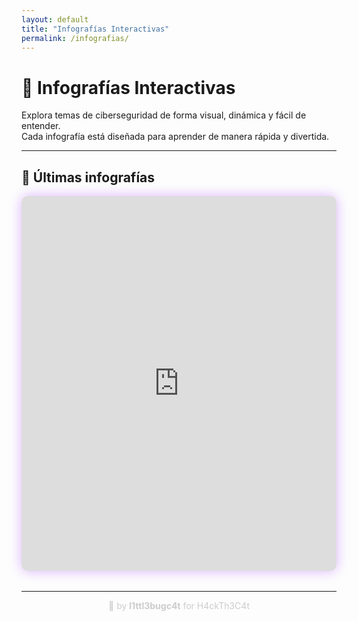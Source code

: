 ```yaml
---
layout: default
title: "Infografías Interactivas"
permalink: /infografias/
---
```


# 🎨 Infografías Interactivas

Explora temas de ciberseguridad de forma visual, dinámica y fácil de entender.  
Cada infografía está diseñada para aprender de manera rápida y divertida.

---

## 📌 Últimas infografías

<!-- Ejemplo de iframe Genially -->
<div style="margin-bottom: 2rem;">
  <iframe src="https://view.genially.com/680dbac1c87d1487606ada5b" 
          width="100%" 
          height="600" 
          frameborder="0" 
          allowfullscreen
          style="border-radius: 10px; box-shadow: 0 0 20px rgba(140,0,255,0.3);">
  </iframe>
</div>

---

<p style="text-align:center; color:#ccc;">👾 by <strong>l1ttl3bugc4t</strong> for H4ckTh3C4t</p>
